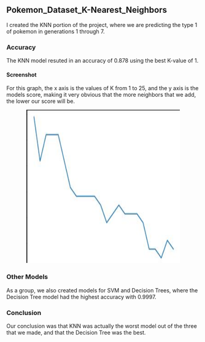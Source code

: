 ## Pokemon_Dataset_K-Nearest_Neighbors

I created the KNN portion of the project, where we are predicting the type 1 of pokemon in generations 1 through 7.

### Accuracy
The KNN model resuted in an accuracy of 0.878 using the best K-value of 1.

#### Screenshot
For this graph, the x axis is the values of K from 1 to 25, and the y axis is the models score, making it very obvious that the more neighbors that we add, the lower our score will be.

<p align="center">
  <img src="img/graph.jpg" width="400" height="400">
</p>

### Other Models
As a group, we also created models for SVM and Decision Trees, where the Decision Tree model had the highest accuracy with 0.9997.

### Conclusion
Our conclusion was that KNN was actually the worst model out of the three that we made, and that the Decision Tree was the best.